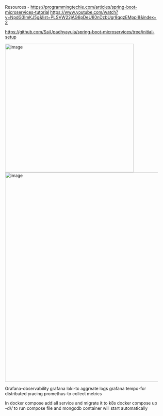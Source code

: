 Resources -
https://programmingtechie.com/articles/spring-boot-microservices-tutorial
https://www.youtube.com/watch?v=NpdG3lmKJ5g&list=PLSVW22jAG8pDeU80nDzbUgr8qqzEMppi8&index=2

https://github.com/SaiUpadhyayula/spring-boot-microservices/tree/initial-setup

<img width="424" alt="image" src="https://github.com/user-attachments/assets/bc506076-8eb1-4b4f-afeb-ccceddf0a4d7" />

<img width="691" alt="image" src="https://github.com/user-attachments/assets/f980efe3-11b9-483b-9653-ef61c005d3a4" />

Grafana-observability
grafana loki-to aggreate logs
grafana tempo-for distributed yracing
promethus-to collect metrics

In docker compose add all service and migrate it to k8s
docker compose up -d// to run compose file and mongodb container will start automatically



